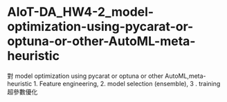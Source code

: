 # AIoT-DA_HW4-2_model-optimization-using-pycarat-or-optuna-or-other-AutoML-meta-heuristic
對 model optimization using pycarat or optuna or other AutoML,meta-heuristic   1. Feature engineering, 2. model selection (ensemble), 3 . training 超參數優化
